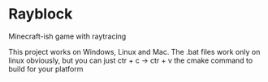 # Rayblock
 Minecraft-ish game with raytracing

 This project works on Windows, Linux and Mac.
 The .bat files work only on linux obviously, but you can just ctr + c -> ctr + v the cmake command to build for your platform
